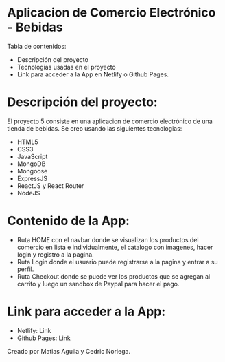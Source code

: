 # Aplicacion de Comercio Electrónico - Bebidas

Tabla de contenidos:

- Descripción del proyecto
- Tecnologias usadas en el proyecto
- Link para acceder a la App en Netlify o Github Pages.

# Descripción del proyecto:

El proyecto 5 consiste en una aplicacion de comercio electrónico de una tienda de bebidas. Se creo usando las siguientes tecnologias:

- HTML5
- CSS3
- JavaScript
- MongoDB
- Mongoose
- ExpressJS
- ReactJS y React Router
- NodeJS

# Contenido de la App:

- Ruta HOME con el navbar donde se visualizan los productos del comercio en lista e individualmente, el catalogo con imagenes, hacer login y registro a la pagina.
- Ruta Login donde el usuario puede registrarse a la pagina y entrar a su perfil.
- Ruta Checkout donde se puede ver los productos que se agregan al carrito y luego un sandbox de Paypal para hacer el pago.

# Link para acceder a la App:

- Netlify:  Link
- Github Pages: Link


Creado por Matias Aguila y Cedric Noriega.
